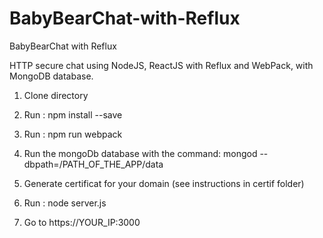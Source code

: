 # BabyBearChat-with-Reflux
BabyBearChat with Reflux

HTTP secure chat using NodeJS, ReactJS with Reflux and WebPack, with MongoDB database.

1. Clone directory

2. Run : npm install --save

3. Run : npm run webpack

4. Run the mongoDb database with the command: mongod --dbpath=/PATH_OF_THE_APP/data

5. Generate certificat for your domain (see instructions in certif folder)

6. Run : node server.js

7. Go to https://YOUR_IP:3000
